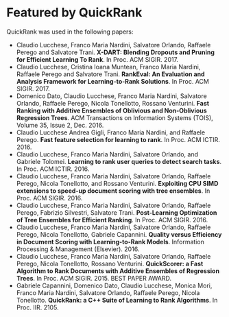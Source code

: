 Featured by QuickRank
=========

QuickRank was used in the following papers:

 - Claudio Lucchese, Franco Maria Nardini, Salvatore Orlando, Raffaele Perego and Salvatore Trani. **X-DART: Blending Dropouts and Pruning for Efficient Learning To Rank**. In Proc. ACM SIGIR. 2017.
 - Claudio Lucchese, Cristina Ioana Muntean, Franco Maria Nardini, Raffaele Perego and Salvatore Trani. **RankEval: An Evaluation and Analysis Framework for Learning-to-Rank Solutions**. In Proc. ACM SIGIR. 2017.
 - Domenico Dato, Claudio Lucchese, Franco Maria Nardini, Salvatore Orlando, Raffaele Perego, Nicola Tonellotto, Rossano Venturini. **Fast Ranking with Additive Ensembles of Oblivious and Non-Oblivious Regression Trees**. ACM Transactions on Information Systems (TOIS), Volume 35, Issue 2, Dec. 2016.
 - Claudio Lucchese Andrea Gigli, Franco Maria Nardini, and Raffaele Perego. **Fast feature selection for learning to rank**. In Proc. ACM ICTIR. 2016.
 - Claudio Lucchese, Franco Maria Nardini, Salvatore Orlando, and Gabriele Tolomei. **Learning to rank user queries to detect search tasks**. In Proc. ACM ICTIR. 2016.
 - Claudio Lucchese, Franco Maria Nardini, Salvatore Orlando, Raffaele Perego, Nicola Tonellotto, and Rossano Venturini. **Exploiting CPU SIMD extensions to speed-up document scoring with tree ensembles**. In Proc. ACM SIGIR. 2016.
 - Claudio Lucchese, Franco Maria Nardini, Salvatore Orlando, Raffaele Perego, Fabrizio Silvestri, Salvatore Trani. **Post-Learning Optimization of Tree Ensembles for Efficient Ranking**. In Proc. ACM SIGIR. 2016.
 - Claudio Lucchese, Franco Maria Nardini, Salvatore Orlando, Raffaele Perego, Nicola Tonellotto, Gabriele Capannini. **Quality versus Efficiency in Document Scoring with Learning-to-Rank Models**.  Information Processing & Management (Elsevier). 2016.
 - Claudio Lucchese, Franco Maria Nardini, Salvatore Orlando, Raffaele Perego, Nicola Tonellotto, Rossano Venturini. **QuickScorer: a Fast Algorithm to Rank Documents with Additive Ensembles of Regression Trees**. In Proc. ACM SIGIR. 2015. BEST PAPER AWARD.
 - Gabriele Capannini, Domenico Dato, Claudio Lucchese, Monica Mori, Franco Maria Nardini, Salvatore Orlando, Raffaele Perego, Nicola Tonellotto. **QuickRank: a C++ Suite of Learning to Rank Algorithms**. In Proc. IIR. 2105.
 